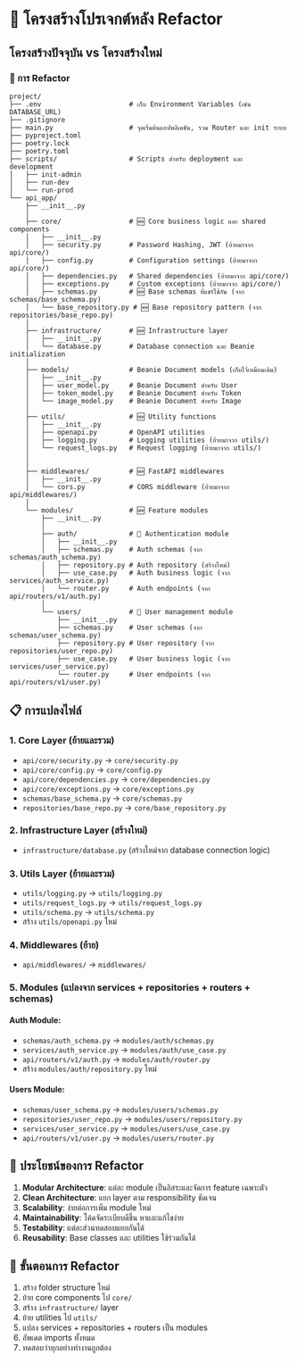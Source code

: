 # 📁 โครงสร้างโปรเจกต์หลัง Refactor

## โครงสร้างปัจจุบัน vs โครงสร้างใหม่

### 🔄 การ Refactor

```
project/
├── .env                      # เก็บ Environment Variables (เช่น DATABASE_URL)
├── .gitignore
├── main.py                   # จุดเริ่มต้นแอปพลิเคชัน, รวม Router และ init ระบบ
├── pyproject.toml
├── poetry.lock
├── poetry.toml
├── scripts/                  # Scripts สำหรับ deployment และ development
│   ├── init-admin
│   ├── run-dev
│   └── run-prod
└── api_app/
    ├── __init__.py
    │
    ├── core/                 # 🆕 Core business logic และ shared components
    │   ├── __init__.py
    │   ├── security.py       # Password Hashing, JWT (ย้ายมาจาก api/core/)
    │   ├── config.py         # Configuration settings (ย้ายมาจาก api/core/)
    │   ├── dependencies.py   # Shared dependencies (ย้ายมาจาก api/core/)
    │   ├── exceptions.py     # Custom exceptions (ย้ายมาจาก api/core/)
    │   ├── schemas.py        # 🆕 Base schemas ที่แชร์ใช้กัน (จาก schemas/base_schema.py)
    │   └── base_repository.py # 🆕 Base repository pattern (จาก repositories/base_repo.py)
    │
    ├── infrastructure/       # 🆕 Infrastructure layer
    │   ├── __init__.py
    │   └── database.py       # Database connection และ Beanie initialization
    │
    ├── models/               # Beanie Document models (เก็บไว้เหมือนเดิม)
    │   ├── __init__.py
    │   ├── user_model.py     # Beanie Document สำหรับ User
    │   ├── token_model.py    # Beanie Document สำหรับ Token
    │   └── image_model.py    # Beanie Document สำหรับ Image
    │
    ├── utils/                # 🆕 Utility functions
    │   ├── __init__.py
    │   ├── openapi.py        # OpenAPI utilities
    │   ├── logging.py        # Logging utilities (ย้ายมาจาก utils/)
    │   └── request_logs.py   # Request logging (ย้ายมาจาก utils/)
    │
    │
    ├── middlewares/          # 🆕 FastAPI middlewares
    │   ├── __init__.py
    │   └── cors.py           # CORS middleware (ย้ายมาจาก api/middlewares/)
    │
    └── modules/              # 🆕 Feature modules
        ├── __init__.py
        │
        ├── auth/             # 🔄 Authentication module
        │   ├── __init__.py
        │   ├── schemas.py    # Auth schemas (จาก schemas/auth_schema.py)
        │   ├── repository.py # Auth repository (สร้างใหม่)
        │   ├── use_case.py   # Auth business logic (จาก services/auth_service.py)
        │   └── router.py     # Auth endpoints (จาก api/routers/v1/auth.py)
        │
        └── users/            # 🔄 User management module
            ├── __init__.py
            ├── schemas.py    # User schemas (จาก schemas/user_schema.py)
            ├── repository.py # User repository (จาก repositories/user_repo.py)
            ├── use_case.py   # User business logic (จาก services/user_service.py)
            └── router.py     # User endpoints (จาก api/routers/v1/user.py)
```

## 📋 การแปลงไฟล์

### 1. **Core Layer** (ย้ายและรวม)

- `api/core/security.py` → `core/security.py`
- `api/core/config.py` → `core/config.py`
- `api/core/dependencies.py` → `core/dependencies.py`
- `api/core/exceptions.py` → `core/exceptions.py`
- `schemas/base_schema.py` → `core/schemas.py`
- `repositories/base_repo.py` → `core/base_repository.py`

### 2. **Infrastructure Layer** (สร้างใหม่)

- `infrastructure/database.py` (สร้างใหม่จาก database connection logic)

### 3. **Utils Layer** (ย้ายและรวม)

- `utils/logging.py` → `utils/logging.py`
- `utils/request_logs.py` → `utils/request_logs.py`
- `utils/schema.py` → `utils/schema.py`
- สร้าง `utils/openapi.py` ใหม่

### 4. **Middlewares** (ย้าย)

- `api/middlewares/` → `middlewares/`

### 5. **Modules** (แปลงจาก services + repositories + routers + schemas)

#### Auth Module:

- `schemas/auth_schema.py` → `modules/auth/schemas.py`
- `services/auth_service.py` → `modules/auth/use_case.py`
- `api/routers/v1/auth.py` → `modules/auth/router.py`
- สร้าง `modules/auth/repository.py` ใหม่

#### Users Module:

- `schemas/user_schema.py` → `modules/users/schemas.py`
- `repositories/user_repo.py` → `modules/users/repository.py`
- `services/user_service.py` → `modules/users/use_case.py`
- `api/routers/v1/user.py` → `modules/users/router.py`

## 🎯 ประโยชน์ของการ Refactor

1. **Modular Architecture**: แต่ละ module เป็นอิสระและจัดการ feature เฉพาะตัว
2. **Clean Architecture**: แยก layer ตาม responsibility ชัดเจน
3. **Scalability**: ง่ายต่อการเพิ่ม module ใหม่
4. **Maintainability**: โค้ดจัดระเบียบดีขึ้น หาและแก้ไขง่าย
5. **Testability**: แต่ละส่วนทดสอบแยกกันได้
6. **Reusability**: Base classes และ utilities ใช้ร่วมกันได้

## 📝 ขั้นตอนการ Refactor

1. สร้าง folder structure ใหม่
2. ย้าย core components ไป `core/`
3. สร้าง `infrastructure/` layer
4. ย้าย utilities ไป `utils/`
5. แปลง services + repositories + routers เป็น modules
6. อัพเดต imports ทั้งหมด
7. ทดสอบว่าทุกอย่างทำงานถูกต้อง
